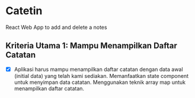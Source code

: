 # Catetin

React Web App to add and delete a notes

## Kriteria Utama 1: Mampu Menampilkan Daftar Catatan

- [x] Aplikasi harus mampu menampilkan daftar catatan dengan data awal (initial data) yang telah kami sediakan.
      Memanfaatkan state component untuk menyimpan data catatan.
      Menggunakan teknik array map untuk menampilkan daftar catatan.
